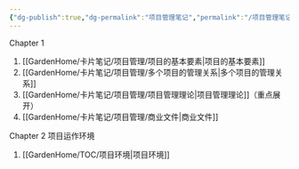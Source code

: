 ```yaml
---
{"dg-publish":true,"dg-permalink":"项目管理笔记","permalink":"/项目管理笔记/","dgPassFrontmatter":true}
---
```


Chapter 1
1. [[GardenHome/卡片笔记/项目管理/项目的基本要素\|项目的基本要素]]
2. [[GardenHome/卡片笔记/项目管理/多个项目的管理关系\|多个项目的管理关系]]
3. [[GardenHome/卡片笔记/项目管理/项目管理理论\|项目管理理论]]（重点展开）
4. [[GardenHome/卡片笔记/项目管理/商业文件\|商业文件]]

Chapter 2 项目运作环境
1. [[GardenHome/TOC/项目环境\|项目环境]]